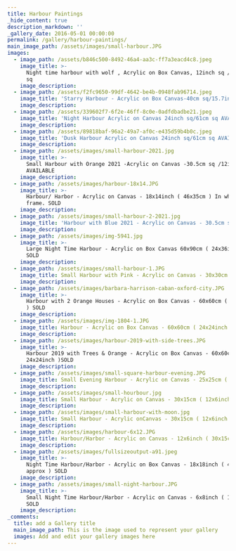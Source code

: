 ```yaml
---
title: Harbour Paintings
_hide_content: true
description_markdown: ''
_gallery_date: 2016-05-01 00:00:00
permalink: /gallery/harbour-paintings/
main_image_path: /assets/images/small-harbour.JPG
images:
  - image_path: /assets/b846c500-8492-46a4-aa3c-ff7a3eacd4c8.jpeg
    image_title: >-
      Night time harbour with wolf , Acrylic on Box Canvas, 12inch sq / 30.5cm
      sq
    image_description:
  - image_path: /assets/f2fc9650-99df-4642-be4b-0948fab96714.jpeg
    image_title: 'Starry Harbour - Acrylic on Box Canvas-40cm sq/15.7inch sq - AVAILABLE '
    image_description:
  - image_path: /assets/339602f7-6f2e-46ff-8c0e-0adfdbadbe21.jpeg
    image_title: 'Night Harbour Acrylic on Canvas 24inch sq/61cm sq AVAILABLE '
    image_description:
  - image_path: /assets/89818baf-96a2-49a7-af0c-e435d59b4b0c.jpeg
    image_title: 'Dusk Harbour Acrylic on Canvas 24inch sq/61cm sq AVAILABLE '
    image_description:
  - image_path: /assets/images/small-harbour-2021.jpg
    image_title: >-
      Small Harbour with Orange 2021 -Acrylic on Canvas -30.5cm sq /12inch sq
      AVAILABLE 
    image_description:
  - image_path: /assets/images/harbour-18x14.JPG
    image_title: >-
      Harbour/ Harbor - Acrylic on Canvas - 18x14inch ( 46x35cm ) In white float
      frame. SOLD
    image_description:
  - image_path: /assets/images/small-harbour-2-2021.jpg
    image_title: 'Harbour with Blue 2021 - Acrylic on Canvas - 30.5cm sq / 12inch sq   SOLD '
    image_description:
  - image_path: /assets/images/img-5941.jpg
    image_title: >-
      Large Night Time Harbour - Acrylic on Box Canvas 60x90cm ( 24x36inch ) -
      SOLD
    image_description:
  - image_path: /assets/images/small-harbour-1.JPG
    image_title: Small Harbour with Pink - Acrylic on Canvas - 30x30cm ) 12x12inch ) SOLD
    image_description:
  - image_path: /assets/images/barbara-harrison-caban-oxford-city.JPG
    image_title: >-
      Harbour with 2 Orange Houses - Acrylic on Box Canvas - 60x60cm ( 24x24inch
      ) SOLD
    image_description:
  - image_path: /assets/images/img-1804-1.JPG
    image_title: Harbour - Acrylic on Box Canvas - 60x60cm ( 24x24inch ) SOLD
    image_description:
  - image_path: /assets/images/harbour-2019-with-side-trees.JPG
    image_title: >-
      Harbour 2019 with Trees & Orange - Acrylic on Box Canvas - 60x60cm (
      24x24inch )SOLD
    image_description:
  - image_path: /assets/images/small-square-harbour-evening.JPG
    image_title: Small Evening Harbour - Acrylic on Canvas - 25x25cm ( 10x10inch ) SOLD
    image_description:
  - image_path: /assets/images/small-hourbour.jpg
    image_title: Small Harbour - Acrylic on Canvas - 30x15cm ( 12x6inch ) SOLD
    image_description:
  - image_path: /assets/images/small-harbour-with-moon.jpg
    image_title: Small Harbour - Acrylic onCanvas - 30x15cm ( 12x6inch ) SOLD
    image_description:
  - image_path: /assets/images/harbour-6x12.JPG
    image_title: Harbour/Harbor - Acrylic on Canvas - 12x6inch ( 30x15cm approx ) SOLD
    image_description:
  - image_path: /assets/images/fullsizeoutput-a91.jpeg
    image_title: >-
      Night Time Harbour/Harbor - Acrylic on Box Canvas - 18x18inch ( 46x46cm
      approx ) SOLD
    image_description:
  - image_path: /assets/images/small-night-harbour.JPG
    image_title: >-
      Small Night Time Harbour/Harbor - Acrylic on Canvas - 6x8inch ( 15x21cm )
      SOLD
    image_description:
_comments:
  title: add a Gallery title
  main_image_path: This is the image used to represent your gallery
  images: Add and edit your gallery images here
---
```

